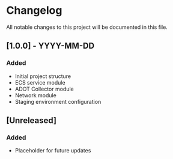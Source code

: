 # Changelog

All notable changes to this project will be documented in this file.

## [1.0.0] - YYYY-MM-DD
### Added
- Initial project structure
- ECS service module
- ADOT Collector module
- Network module
- Staging environment configuration

## [Unreleased]
### Added
- Placeholder for future updates